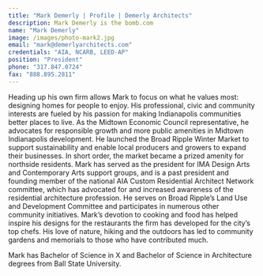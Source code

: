 ```yaml
---
title: "Mark Demerly | Profile | Demerly Architects"
description: Mark Demerly is the bomb.com
name: "Mark Demerly"
image: /images/photo-mark2.jpg
email: "mark@demerlyarchitects.com"
credentials: "AIA, NCARB, LEED-AP"
position: "President"
phone: "317.847.0724"
fax: "888.895.2811"
---
```

Heading up his own firm allows Mark to focus on what he values most: designing homes for people to enjoy. His professional, civic and community interests are fueled by his passion for making Indianapolis communities better places to live. As the Midtown Economic Council representative, he advocates for responsible growth and more public amenities in Midtown Indianapolis development. He launched the Broad Ripple Winter Market to support sustainability and enable local producers and growers to expand their businesses. In short order, the market became a prized amenity for northside residents. Mark has served as the president for IMA Design Arts and Contemporary Arts support groups, and is a past president and founding member of the national AIA Custom Residential Architect Network committee, which has advocated for and increased awareness of the residential architecture profession. He serves on Broad Ripple’s Land Use and Development Committee and participates in numerous other community initiatives. Mark’s devotion to cooking and food has helped inspire his designs for the restaurants the firm has developed for the city’s top chefs. His love of nature, hiking and the outdoors has led to community gardens and memorials to those who have contributed much.

Mark has Bachelor of Science in X and Bachelor of Science in Architecture degrees from Ball State University. 


